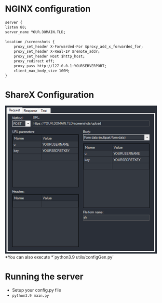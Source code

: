 # NGINX configuration
```nginx
server {
listen 80;
server_name YOUR.DOMAIN.TLD;

location /screenshots {
    proxy_set_header X-Forwarded-For $proxy_add_x_forwarded_for;
    proxy_set_header X-Real-IP $remote_addr;
    proxy_set_header Host $http_host;
    proxy_redirect off;
    proxy_pass http://127.0.0.1:YOURSERVERPORT;
    client_max_body_size 100M;
}
```
# ShareX Configuration
<img src="https://github.com/Airiuwu/ShareX-Uploader/blob/main/assets/unknown.png?raw=true"/>
*You can also execute 
*`python3.9 utils/configGen.py`

# Running the server
* Setup your config.py file
* `python3.9 main.py`
